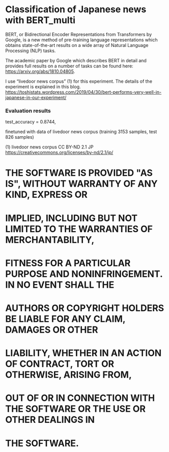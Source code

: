 # Classification of Japanese news with BERT_multi


BERT, or Bidirectional Encoder Representations from Transformers by Google, is a new method of pre-training language representations which obtains state-of-the-art results on a wide array of Natural Language Processing (NLP) tasks.

The academic paper by Google which describes BERT in detail and provides full results on a number of tasks can be found here: https://arxiv.org/abs/1810.04805.


I use “livedoor news corpus” (1) for this experiment.  The details of the experiment is explained in this blog.
https://toshistats.wordpress.com/2019/04/30/bert-performs-very-well-in-japanese-in-our-experiment/




### Evaluation results

test_accuracy = 0.8744,

finetuned with data of livedoor news corpus (training 3153 samples, test 826 samples)







(1) livedoor news corpus CC BY-ND 2.1 JP
https://creativecommons.org/licenses/by-nd/2.1/jp/



# THE SOFTWARE IS PROVIDED "AS IS", WITHOUT WARRANTY OF ANY KIND, EXPRESS OR
# IMPLIED, INCLUDING BUT NOT LIMITED TO THE WARRANTIES OF MERCHANTABILITY,
# FITNESS FOR A PARTICULAR PURPOSE AND NONINFRINGEMENT. IN NO EVENT SHALL THE
# AUTHORS OR COPYRIGHT HOLDERS BE LIABLE FOR ANY CLAIM, DAMAGES OR OTHER
# LIABILITY, WHETHER IN AN ACTION OF CONTRACT, TORT OR OTHERWISE, ARISING FROM,
# OUT OF OR IN CONNECTION WITH THE SOFTWARE OR THE USE OR OTHER DEALINGS IN
# THE SOFTWARE.

